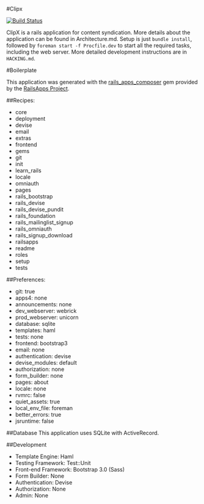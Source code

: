 #Clipx

[![Build Status](https://www.codeship.io/projects/043e24b0-ed41-0131-5536-2e128a408349/status?branch=master)](https://www.codeship.io/projects/26657)

ClipX is a rails application for content syndication. More details about the application can be found in Architecture.md. Setup is just `bundle install`, followed by `foreman start -f Procfile.dev` to start all the required tasks, including the web server. More detailed development instructions are in `HACKING.md`.

#Boilerplate

This application was generated with the [rails_apps_composer](https://github.com/RailsApps/rails_apps_composer) gem
provided by the [RailsApps Project](http://railsapps.github.io/).

##Recipes:

* core
* deployment
* devise
* email
* extras
* frontend
* gems
* git
* init
* learn_rails
* locale
* omniauth
* pages
* rails_bootstrap
* rails_devise
* rails_devise_pundit
* rails_foundation
* rails_mailinglist_signup
* rails_omniauth
* rails_signup_download
* railsapps
* readme
* roles
* setup
* tests

##Preferences:

* git: true
* apps4: none
* announcements: none
* dev_webserver: webrick
* prod_webserver: unicorn
* database: sqlite
* templates: haml
* tests: none
* frontend: bootstrap3
* email: none
* authentication: devise
* devise_modules: default
* authorization: none
* form_builder: none
* pages: about
* locale: none
* rvmrc: false
* quiet_assets: true
* local_env_file: foreman
* better_errors: true
* jsruntime: false


##Database
This application uses SQLite with ActiveRecord.

##Development
-   Template Engine: Haml
-   Testing Framework: Test::Unit
-   Front-end Framework: Bootstrap 3.0 (Sass)
-   Form Builder: None
-   Authentication: Devise
-   Authorization: None
-   Admin: None
